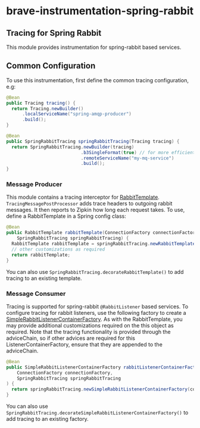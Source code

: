 # brave-instrumentation-spring-rabbit

## Tracing for Spring Rabbit
This module provides instrumentation for spring-rabbit based services. 

## Common Configuration
To use this instrumentation, first define the common tracing configuration, e.g:
```java
@Bean
public Tracing tracing() {
  return Tracing.newBuilder()
      .localServiceName("spring-amqp-producer")
      .build();
}

@Bean
public SpringRabbitTracing springRabbitTracing(Tracing tracing) {
  return SpringRabbitTracing.newBuilder(tracing)
                            .b3SingleFormat(true) // for more efficient propagation
                            .remoteServiceName("my-mq-service")
                            .build();
}
```

### Message Producer
This module contains a tracing interceptor for [RabbitTemplate](https://docs.spring.io/spring-amqp/api/org/springframework/amqp/rabbit/core/RabbitTemplate.html).
`TracingMessagePostProcessor` adds trace headers to outgoing rabbit messages. 
It then reports to Zipkin how long each request takes. To use, define a RabbitTemplate in a Spring config class:

```java
@Bean
public RabbitTemplate rabbitTemplate(ConnectionFactory connectionFactory,
    SpringRabbitTracing springRabbitTracing) {
  RabbitTemplate rabbitTemplate = springRabbitTracing.newRabbitTemplate(connectionFactory);
  // other customizations as required
  return rabbitTemplate;
}
```

You can also use `SpringRabbitTracing.decorateRabbitTemplate()` to add
tracing to an existing template.

### Message Consumer
Tracing is supported for spring-rabbit `@RabbitListener` based services.
To configure tracing for rabbit listeners, use the following factory to create a 
[SimpleRabbitListenerContainerFactory](https://docs.spring.io/spring-amqp/api/org/springframework/amqp/rabbit/listener/SimpleMessageListenerContainer.html).
As with the RabbitTemplate, you may provide additional customizations required on the this object as required. 
Note that the tracing functionality is provided through the adviceChain, so if other advices are required
for this ListenerContainerFactory, ensure that they are appended to the adviceChain.

```java
@Bean
public SimpleRabbitListenerContainerFactory rabbitListenerContainerFactory(
    ConnectionFactory connectionFactory,
    SpringRabbitTracing springRabbitTracing
) {
  return springRabbitTracing.newSimpleRabbitListenerContainerFactory(connectionFactory);
}
```

You can also use `SpringRabbitTracing.decorateSimpleRabbitListenerContainerFactory()`
to add tracing to an existing factory.

